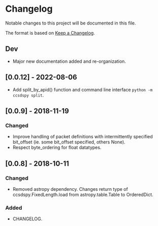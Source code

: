 # Changelog

Notable changes to this project will be documented in this file.

The format is based on [Keep a Changelog](https://keepachangelog.com/en/1.0.0/).

## Dev

  - Major new documentation added and re-organization.

## [0.0.12] - 2022-08-06

  - Add split_by_apid() function and command line interface `python -m ccsdspy split`.

## [0.0.9] - 2018-11-19

### Changed

 - Improve handling of packet definitions with intermittently specified bit_offset (ie. some bit_offset specified, others None).
 - Respect byte_ordering for float datatypes.

## [0.0.8] - 2018-10-11
### Changed
- Removed astropy dependency. Changes return type of ccsdspy.FixedLength.load from astropy.table.Table to OrderedDict.

### Added
- CHANGELOG.
